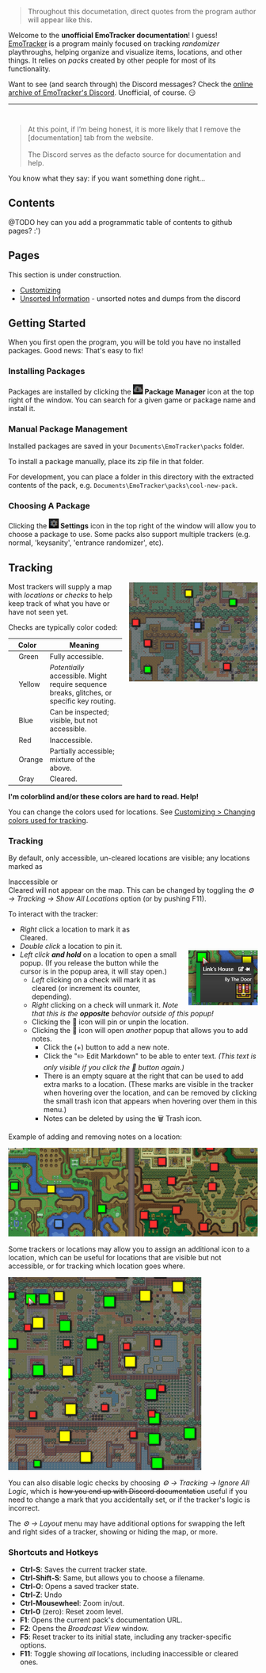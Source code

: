 
<blockquote class="quotable">
	Throughout this documetation, direct quotes from the program author will appear like this.
</blockquote>

Welcome to the **unofficial EmoTracker documentation**! I guess! [EmoTracker](https://emotracker.net/) is a program mainly focused on tracking *randomizer* playthroughs, helping organize and visualize items, locations, and other things. It relies on *packs* created by other people for most of its functionality.

Want to see (and search through) the Discord messages? Check the [online archive of EmoTracker's Discord](https://xkeeper.net/private/emotracker-discord/). Unofficial, of course. 😏

----

<blockquote class="quotable" style="margin-top: 3em;">
	At this point, if I’m being honest, it is more likely that I remove the [documentation] tab from the website.
	<br><br>
	The Discord serves as the defacto source for documentation and help.
</blockquote>

You know what they say: if you want something done right...


## Contents

@TODO hey can you add a programmatic table of contents to github pages? :')


## Pages

This section is under construction.

* [Customizing](customizing)
* [Unsorted Information](unsorted) - unsorted notes and dumps from the discord


## Getting Started

When you first open the program, you will be told you have no installed packages. Good news: That's easy to fix!

### Installing Packages

Packages are installed by clicking the **![Package Manager](images/packages.png) Package Manager** icon at the top right of the window. You can search for a given game or package name and install it.

### Manual Package Management

Installed packages are saved in your `Documents\EmoTracker\packs` folder.

To install a package manually, place its zip file in that folder.

For development, you can place a folder in this directory with the extracted contents of the pack, e.g. `Documents\EmoTracker\packs\cool-new-pack`.


### Choosing A Package

Clicking the **![Settings](images/settings.png) Settings** icon in the top right of the window will allow you to choose a package to use. Some packs also support multiple trackers (e.g. normal, 'keysanity', 'entrance randomizer', etc).


## Tracking

<img src="images/map-example.png" alt="Example of a pack's tracker and map" style="float: right; margin: 0 0 0 1em;">

Most trackers will supply a map with *locations* or *checks* to help keep track of what you have or have not seen yet.

Checks are typically color coded:


<table id="accessibility-key" style="width: unset;">
	<thead>
		<tr>
			<th colspan="2" class='c'>Color</th>
			<th class='c'>Meaning</th>
		</tr>
	</thead>
	<tbody>
		<tr>
			<td class='r'>
				<div class="accessibility-dot accessibility-normal"></div>
			</td>
			<td>Green</td>
			<td>Fully accessible.</td>
		</tr>
		<tr>
			<td class='r'>
				<div class="accessibility-dot accessibility-sequencebreak"></div>
			</td>
			<td>Yellow</td>
			<td><em>Potentially</em> accessible. Might require sequence breaks, glitches, or specific key routing.</td>
		</tr>
		<tr>
			<td class='r'>
				<div class="accessibility-dot accessibility-inspect"></div>
			</td>
			<td>Blue</td>
			<td>Can be inspected; visible, but not accessible.</td>
		</tr>
		<tr>
			<td class='r'>
				<div class="accessibility-dot accessibility-none"></div>
			</td>
			<td>Red</td>
			<td>Inaccessible.</td>
		</tr>
		<tr>
			<td class='r'>
				<div class="accessibility-dot accessibility-partial"></div>
			</td>
			<td>Orange</td>
			<td>Partially accessible; mixture of the above.</td>
		</tr>
		<tr>
			<td class='r'>
				<div class="accessibility-dot accessibility-cleared"></div>
			</td>
			<td>Gray</td>
			<td>Cleared.</td>
		</tr>
	</tbody>
</table>

**I'm colorblind and/or these colors are hard to read. Help!**

You can change the colors used for locations. See [Customizing > Changing colors used for tracking](customizing#changing-colors-used-for-tracking).


### Tracking

By default, only accessible, un-cleared locations are visible; any locations marked as <div class="accessibility-dot accessibility-none"></div> Inaccessible or <div class="accessibility-dot accessibility-cleared"></div> Cleared will not appear on the map. This can be changed by toggling the *⚙️ &rarr; Tracking &rarr; Show All Locations* option (or by pushing F11).


To interact with the tracker:

* *Right* click a location to mark it as <div class="accessibility-dot accessibility-cleared"></div> Cleared.
* *Double click* a location to pin it.
* <img src="images/location-popup.png" alt="Image of a location popup menu" style="float: right; margin: 0 0 0 1em;"> *Left click **and hold*** on a location to open a small popup. (If you release the button while the cursor is in the popup area, it will stay open.)
	* *Left* clicking on a check will mark it as cleared (or increment its counter, depending).
	* *Right* clicking on a check will unmark it. *Note that this is the **opposite** behavior outside of this popup!*
	* Clicking the 📌 icon will pin or unpin the location.
	* Clicking the 📝 icon will open *another* popup that allows you to add notes.
		* Click the (+) button to add a new note.
		* Click the "✏️ Edit Markdown" to be able to enter text. *(This text is only visible if you click the 📝 button again.)*
		* There is an empty square at the right that can be used to add extra marks to a location. (These marks are visible in the tracker when hovering over the location, and can be removed by clicking the small trash icon that appears when hovering over them in this menu.)
		* Notes can be deleted by using the 🗑 Trash icon.

Example of adding and removing notes on a location:

<img src="images/tedium.gif" class="c" alt="GIF example of adding and removing notes on a location" title="you might ask yourself, why do you have to click a button to enable the textbox, instead of just having an empty text box? it's a good question, and not at all an example of how tedious using this can be">

Some trackers or locations may allow you to assign an additional icon to a location, which can be useful for locations that are visible but not accessible, or for tracking which location goes where.

<img src="images/location-tracking.gif" class="c" alt="GIF example of a location having a separate place to mark an item" title="the fun part is when you check the location off, it also deletes the additional mark you made. maybe there's a feature to turn that off. i should check the documentation! oh wait. lol">


You can also disable logic checks by choosing *⚙️ &rarr; Tracking &rarr; Ignore All Logic*, which is ~~how you end up with Discord documentation~~ useful if you need to change a mark that you accidentally set, or if the tracker's logic is incorrect. 

The *⚙️ &rarr; Layout* menu may have additional options for swapping the left and right sides of a tracker, showing or hiding the map, or more.


### Shortcuts and Hotkeys

* **Ctrl-S**: Saves the current tracker state.
* **Ctrl-Shift-S**: Same, but allows you to choose a filename.
* **Ctrl-O**: Opens a saved tracker state.
* **Ctrl-Z**: Undo
* **Ctrl-Mousewheel**: Zoom in/out.
* **Ctrl-0** (zero): Reset zoom level.
* **F1**: Opens the current pack's documentation URL.
* **F2**: Opens the *Broadcast View* window.
* **F5**: Reset tracker to its initial state, including any tracker-specific options.
* **F11**: Toggle showing *all* locations, including inaccessible or cleared ones.

